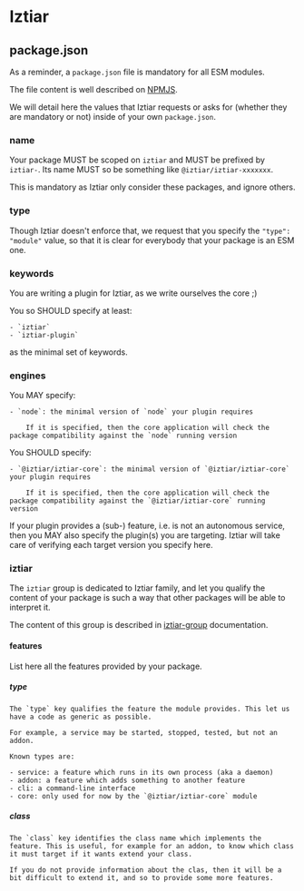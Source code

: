 # Iztiar

## package.json

As a reminder, a `package.json` file is mandatory for all ESM modules.

The file content is well described on [NPMJS](https://docs.npmjs.com/cli/v6/configuring-npm/package-json).

We will detail here the values that Iztiar requests or asks for (whether they are mandatory or not) inside of your own `package.json`.

### name

Your package MUST be scoped on `iztiar` and MUST be prefixed by `iztiar-`. Its name MUST so be something like `@iztiar/iztiar-xxxxxxx`.

This is mandatory as Iztiar only consider these packages, and ignore others.

### type

Though Iztiar doesn't enforce that, we request that you specify the `"type": "module"` value, so that it is clear for everybody that your package is an ESM one.

### keywords

You are writing a plugin for Iztiar, as we write ourselves the core ;)

You so SHOULD specify at least:

    - `iztiar`
    - `iztiar-plugin`

as the minimal set of keywords.

### engines

You MAY specify:

    - `node`: the minimal version of `node` your plugin requires

        If it is specified, then the core application will check the package compatibility against the `node` running version
    
You SHOULD specify:

    - `@iztiar/iztiar-core`: the minimal version of `@iztiar/iztiar-core` your plugin requires

        If it is specified, then the core application will check the package compatibility against the `@iztiar/iztiar-core` running version

If your plugin provides a (sub-) feature, i.e. is not an autonomous service, then you MAY also specify the plugin(s) you are targeting. Iztiar will take care of verifying each target version you specify here.

### iztiar

The `iztiar` group is dedicated to Iztiar family, and let you qualify the content of your package is such a way that other packages will be able to interpret it.

The content of this group is described in [iztiar-group](../schemas/iztiar-group.schema.json) documentation.

#### features

List here all the features provided by your package.

##### type

    The `type` key qualifies the feature the module provides. This let us have a code as generic as possible.

    For example, a service may be started, stopped, tested, but not an addon.

    Known types are:

    - service: a feature which runs in its own process (aka a daemon)
    - addon: a feature which adds something to another feature
    - cli: a command-line interface
    - core: only used for now by the `@iztiar/iztiar-core` module

##### class

    The `class` key identifies the class name which implements the feature. This is useful, for example for an addon, to know which class it must target if it wants extend your class.

    If you do not provide information about the clas, then it will be a bit difficult to extend it, and so to provide some more features.

